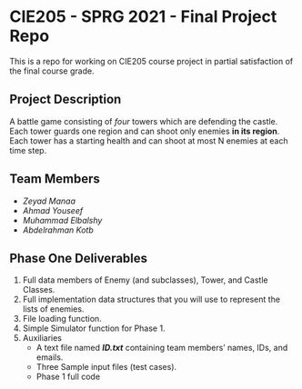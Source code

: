 # CIE205 - SPRG 2021 - Final Project Repo
This is a repo for working on CIE205 course project in partial satisfaction of the final course grade.

## Project Description
A battle game consisting of _four_ towers which are defending the castle. Each tower guards one region and can shoot only enemies **in its region**. 
Each tower has a starting health and can shoot at most N enemies at each time step.
## Team Members
* _Zeyad Manaa_
* _Ahmad Youseef_
* _Muhammad Elbalshy_
* _Abdelrahman Kotb_
## Phase One Deliverables
1. Full data members of Enemy (and subclasses), Tower, and Castle Classes.
2. Full implementation data structures that you will use to represent the lists of enemies.
3. File loading function.
4. Simple Simulator function for Phase 1.
5. Auxiliaries
    * A text file named **_ID.txt_** containing team members’ names, IDs, and emails.
    * Three Sample input files (test cases).
    * Phase 1 full code
